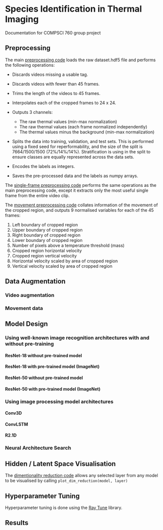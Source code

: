 # Species Identification in Thermal Imaging
Documentation for COMPSCI 760 group project

## Preprocessing 

The main [preprocessing code](preprocess/preprocess.py) loads the raw dataset.hdf5 file and performs the following operations: 
  - Discards videos missing a usable tag.
  - Discards videos with fewer than 45 frames.
  - Trims the length of the videos to 45 frames.
  - Interpolates each of the cropped frames to 24 x 24.
  - Outputs 3 channels:

    - The raw thermal values (min-max normalization)
    - The raw thermal values (each frame normalized independently)
    - The thermal values minus the background (min-max normalization)

  - Splits the data into training, validation, and test sets. This is performed using a fixed seed for reperformability, and the size of the split is 7664/1500/1500 (72%/14%/14%). Stratification is using in the split to ensure classes are equally represented across the data sets. 
  - Encodes the labels as integers.
  - Saves the pre-processed data and the labels as numpy arrays.

The [single-frame preprocessing code](preprocess/preprocess-single-frame.py) performs the same operations as the main preprocessing code, except it extracts only the most useful single frame from the entire video clip. 

The [movement preprocessing code](preprocess/preprocess-movement.py) collates information of the movement of the cropped region, and outputs 9 normalised variables for each of the 45 frames:
  1) Left boundary of cropped region
  2) Upper boundary of cropped region
  3) Right boundary of cropped region
  4) Lower boundary of cropped region
  5) Number of pixels above a temperature threshold (mass)
  6) Cropped region horizontal velocity
  7) Cropped region vertical velocity
  8) Horizontal velocity scaled by area of cropped region
  9) Vertical velocity scaled by area of cropped region

## Data Augmentation

### Video augmentation 

### Movement data

## Model Design

### Using well-known image recognition architectures with and without pre-training

#### ResNet-18 without pre-trained model

#### ResNet-18 with pre-trained model (ImageNet)

#### ResNet-50 without pre-trained model

#### ResNet-50 with pre-trained model (ImageNet)

### Using image processing model architectures

#### Conv3D

#### ConvLSTM

#### R2.1D

### Neural Architecture Search

## Hidden / Latent Space Visualisation 

The [dimentionality reduction code](preprocess/dim_reduction.py) allows any selected layer from any model to be visualised by calling `plot_dim_reduction(model, layer)`

## Hyperparameter Tuning

Hyperparameter tuning is done using the [Ray Tune](https://docs.ray.io/en/latest/tune/index.html) library. 

## Results
